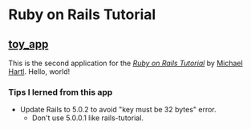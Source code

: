 # Ruby on Rails Tutorial

## [toy_app](https://warm-shelf-93524.herokuapp.com/)

This is the second application for the [*Ruby on Rails Tutorial*](http://railstutorial.jp/)
by [Michael Hartl](http://www.michaelhartl.com/). Hello, world!

### Tips I lerned from this app

- Update Rails to 5.0.2 to avoid "key must be 32 bytes" error.
  - Don't use 5.0.0.1 like rails-tutorial.
